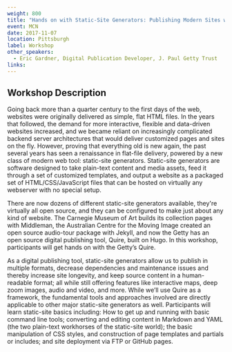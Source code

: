 ```yaml
---
weight: 800
title: "Hands on with Static-Site Generators: Publishing Modern Sites with a 1990s Approach"
event: MCN
date: 2017-11-07
location: Pittsburgh
label: Workshop
other_speakers:
  - Eric Gardner, Digital Publication Developer, J. Paul Getty Trust 
links:
---
```


## Workshop Description

Going back more than a quarter century to the first days of the web, websites were originally delivered as simple, flat HTML files. In the years that followed, the demand for more interactive, flexible and data-driven websites increased, and we became reliant on increasingly complicated backend server architectures that would deliver customized pages and sites on the fly. However, proving that everything old is new again, the past several years has seen a renaissance in flat-file delivery, powered by a new class of modern web tool: static-site generators. Static-site generators are software designed to take plain-text content and media assets, feed it through a set of customized templates, and output a website as a packaged set of HTML/CSS/JavaScript files that can be hosted on virtually any webserver with no special setup.

There are now dozens of different static-site generators available, they're virtually all open source, and they can be configured to make just about any kind of website. The Carnegie Museum of Art builds its collection pages with Middleman, the Australian Centre for the Moving Image created an open source audio-tour package with Jekyll, and now the Getty has an open source digital publishing tool, Quire, built on Hugo. In this workshop, participants will get hands on with the Getty’s Quire.

As a digital publishing tool, static-site generators allow us to publish in multiple formats, decrease dependencies and maintenance issues and thereby increase site longevity, and keep source content in a human-readable format; all while still offering features like interactive maps, deep zoom images, audio and video, and more. While we’ll use Quire as a framework, the fundamental tools and approaches involved are directly applicable to other major static-site generators as well. Participants will learn static-site basics including: How to get up and running with basic command line tools; converting and editing content in Markdown and YAML (the two plain-text workhorses of the static-site world); the basic manipulation of CSS styles, and construction of page templates and partials or includes; and site deployment via FTP or GitHub pages.

